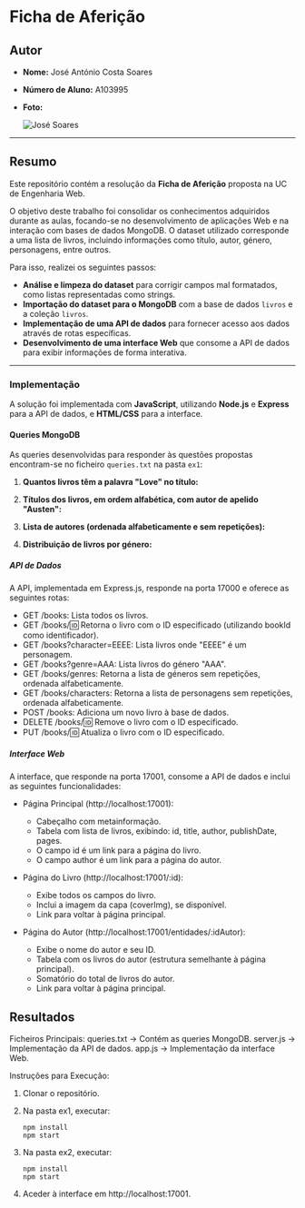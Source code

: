 # Ficha de Aferição

## Autor
- **Nome:** José António Costa Soares  
- **Número de Aluno:** A103995  
- **Foto:**  

  ![José Soares](../images/josesoares.jpg)  

---

## Resumo
Este repositório contém a resolução da **Ficha de Aferição** proposta na UC de Engenharia Web.  

O objetivo deste trabalho foi consolidar os conhecimentos adquiridos durante as aulas, focando-se no desenvolvimento de aplicações Web e na interação com bases de dados MongoDB. O dataset utilizado corresponde a uma lista de livros, incluindo informações como título, autor, género, personagens, entre outros.

Para isso, realizei os seguintes passos:
- **Análise e limpeza do dataset** para corrigir campos mal formatados, como listas representadas como strings.
- **Importação do dataset para o MongoDB** com a base de dados `livros` e a coleção `livros`.
- **Implementação de uma API de dados** para fornecer acesso aos dados através de rotas específicas.
- **Desenvolvimento de uma interface Web** que consome a API de dados para exibir informações de forma interativa.

---

### Implementação
A solução foi implementada com **JavaScript**, utilizando **Node.js** e **Express** para a API de dados, e **HTML/CSS** para a interface.

#### Queries MongoDB
As queries desenvolvidas para responder às questões propostas encontram-se no ficheiro `queries.txt` na pasta `ex1`:

1. **Quantos livros têm a palavra "Love" no título:**

2.  **Títulos dos livros, em ordem alfabética, com autor de apelido "Austen":**

3.  **Lista de autores (ordenada alfabeticamente e sem repetições):**


4.  **Distribuição de livros por género:**

##### API de Dados

A API, implementada em Express.js, responde na porta 17000 e oferece as seguintes rotas:

- GET /books: Lista todos os livros.
- GET /books/:id: Retorna o livro com o ID especificado (utilizando bookId como identificador).
- GET /books?character=EEEE: Lista livros onde "EEEE" é um personagem.
- GET /books?genre=AAA: Lista livros do género "AAA".
- GET /books/genres: Retorna a lista de géneros sem repetições, ordenada alfabeticamente.
- GET /books/characters: Retorna a lista de personagens sem repetições, ordenada alfabeticamente.
- POST /books: Adiciona um novo livro à base de dados.
- DELETE /books/:id: Remove o livro com o ID especificado.
- PUT /books/:id: Atualiza o livro com o ID especificado.

##### Interface Web

A interface, que responde na porta 17001, consome a API de dados e inclui as seguintes funcionalidades:

- Página Principal (http://localhost:17001):
    - Cabeçalho com metainformação.
    - Tabela com lista de livros, exibindo: id, title, author, publishDate, pages.
    - O campo id é um link para a página do livro.
    - O campo author é um link para a página do autor.

- Página do Livro (http://localhost:17001/:id):
    - Exibe todos os campos do livro.
    - Inclui a imagem da capa (coverImg), se disponível.
    - Link para voltar à página principal.

- Página do Autor (http://localhost:17001/entidades/:idAutor):
    - Exibe o nome do autor e seu ID.
    - Tabela com os livros do autor (estrutura semelhante à página principal).
    - Somatório do total de livros do autor.
    - Link para voltar à página principal.

## Resultados

Ficheiros Principais:
    queries.txt → Contém as queries MongoDB.
    server.js → Implementação da API de dados.
    app.js → Implementação da interface Web.

Instruções para Execução:

1. Clonar o repositório.

2. Na pasta ex1, executar:
    ```
    npm install
    npm start
    ```
3.  Na pasta ex2, executar:
    ```
    npm install
    npm start
    ```
    
4. Aceder à interface em http://localhost:17001.